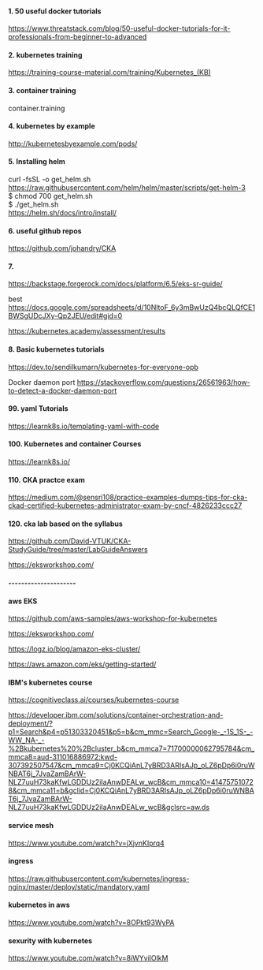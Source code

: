 #### 1. 50 useful docker tutorials
https://www.threatstack.com/blog/50-useful-docker-tutorials-for-it-professionals-from-beginner-to-advanced


#### 2. kubernetes training
https://training-course-material.com/training/Kubernetes_(KB)


#### 3. container training

container.training


#### 4. kubernetes by example
http://kubernetesbyexample.com/pods/


#### 5. Installing helm
curl -fsSL -o get_helm.sh https://raw.githubusercontent.com/helm/helm/master/scripts/get-helm-3 \
$ chmod 700 get_helm.sh \
$ ./get_helm.sh \
https://helm.sh/docs/intro/install/ 


#### 6. useful github repos
https://github.com/johandry/CKA

#### 7. 
https://backstage.forgerock.com/docs/platform/6.5/eks-sr-guide/

best 
https://docs.google.com/spreadsheets/d/10NltoF_6y3mBwUzQ4bcQLQfCE1BWSgUDcJXy-Qp2JEU/edit#gid=0


https://kubernetes.academy/assessment/results


#### 8. Basic kubernetes tutorials

https://dev.to/sendilkumarn/kubernetes-for-everyone-opb

Docker daemon port 
https://stackoverflow.com/questions/26561963/how-to-detect-a-docker-daemon-port

#### 99. yaml Tutorials
https://learnk8s.io/templating-yaml-with-code


#### 100. Kubernetes and container Courses
https://learnk8s.io/

#### 110. CKA practce exam 
https://medium.com/@sensri108/practice-examples-dumps-tips-for-cka-ckad-certified-kubernetes-administrator-exam-by-cncf-4826233ccc27

#### 120. cka lab based on the syllabus
https://github.com/David-VTUK/CKA-StudyGuide/tree/master/LabGuideAnswers

https://eksworkshop.com/



#### ---------------------
#### aws EKS
https://github.com/aws-samples/aws-workshop-for-kubernetes

https://eksworkshop.com/

https://logz.io/blog/amazon-eks-cluster/

https://aws.amazon.com/eks/getting-started/

#### IBM's kubernetes course
https://cognitiveclass.ai/courses/kubernetes-course

https://developer.ibm.com/solutions/container-orchestration-and-deployment/?p1=Search&p4=p51303320451&p5=b&cm_mmc=Search_Google-_-1S_1S-_-WW_NA-_-%2Bkubernetes%20%2Bcluster_b&cm_mmca7=71700000062795784&cm_mmca8=aud-311016886972:kwd-307392507547&cm_mmca9=Cj0KCQiAnL7yBRD3ARIsAJp_oLZ6pDp6i0ruWNBAT6j_7JvaZamBArW-NLZ7uuH73kaKfwLGDDUz2iIaAnwDEALw_wcB&cm_mmca10=414757510728&cm_mmca11=b&gclid=Cj0KCQiAnL7yBRD3ARIsAJp_oLZ6pDp6i0ruWNBAT6j_7JvaZamBArW-NLZ7uuH73kaKfwLGDDUz2iIaAnwDEALw_wcB&gclsrc=aw.ds



#### service mesh
https://www.youtube.com/watch?v=jXjvnKIprq4

#### ingress
https://raw.githubusercontent.com/kubernetes/ingress-nginx/master/deploy/static/mandatory.yaml

#### kubernetes in aws
https://www.youtube.com/watch?v=8OPkt93WyPA

#### sexurity with kubernetes
https://www.youtube.com/watch?v=8iWYvilOlkM
